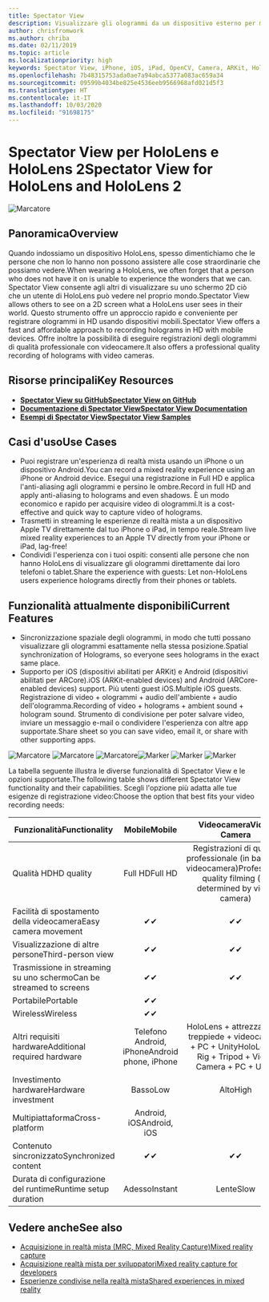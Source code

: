 ```yaml
---
title: Spectator View
description: Visualizzare gli ologrammi da un dispositivo esterno per mostrare un'esperienza di realtà mista su un display esterno o registrare un video di tale esperienza.
author: chrisfromwork
ms.author: chriba
ms.date: 02/11/2019
ms.topic: article
ms.localizationpriority: high
keywords: Spectator View, iPhone, iOS, iPad, OpenCV, Camera, ARKit, HoloLens, Realtà mista, MixedRealityToolkit, demo, record
ms.openlocfilehash: 7b48315753ada0ae7a94abca5377a083ac659a34
ms.sourcegitcommit: 09599b4034be825e4536eeb9566968afd021d5f3
ms.translationtype: HT
ms.contentlocale: it-IT
ms.lasthandoff: 10/03/2020
ms.locfileid: "91698175"
---
```

# <a name="spectator-view-for-hololens-and-hololens-2"></a><span data-ttu-id="68212-104">Spectator View per HoloLens e HoloLens 2</span><span class="sxs-lookup"><span data-stu-id="68212-104">Spectator View for HoloLens and HoloLens 2</span></span>

![Marcatore](images/SpecViewPhoneHero.jpg)

## <a name="overview"></a><span data-ttu-id="68212-106">Panoramica</span><span class="sxs-lookup"><span data-stu-id="68212-106">Overview</span></span>

<span data-ttu-id="68212-107">Quando indossiamo un dispositivo HoloLens, spesso dimentichiamo che le persone che non lo hanno non possono assistere alle cose straordinarie che possiamo vedere.</span><span class="sxs-lookup"><span data-stu-id="68212-107">When wearing a HoloLens, we often forget that a person who does not have it on is unable to experience the wonders that we can.</span></span> <span data-ttu-id="68212-108">Spectator View consente agli altri di visualizzare su uno schermo 2D ciò che un utente di HoloLens può vedere nel proprio mondo.</span><span class="sxs-lookup"><span data-stu-id="68212-108">Spectator View allows others to see on a 2D screen what a HoloLens user sees in their world.</span></span>
<span data-ttu-id="68212-109">Questo strumento offre un approccio rapido e conveniente per registrare ologrammi in HD usando dispositivi mobili.</span><span class="sxs-lookup"><span data-stu-id="68212-109">Spectator View offers a fast and affordable approach to recording holograms in HD with mobile devices.</span></span> <span data-ttu-id="68212-110">Offre inoltre la possibilità di eseguire registrazioni degli ologrammi di qualità professionale con videocamere.</span><span class="sxs-lookup"><span data-stu-id="68212-110">It also offers a professional quality recording of holograms with video cameras.</span></span>

## <a name="key-resources"></a><span data-ttu-id="68212-111">Risorse principali</span><span class="sxs-lookup"><span data-stu-id="68212-111">Key Resources</span></span>

* [<span data-ttu-id="68212-112">**Spectator View su GitHub**</span><span class="sxs-lookup"><span data-stu-id="68212-112">**Spectator View on GitHub**</span></span>](https://github.com/microsoft/MixedReality-SpectatorView)
* [<span data-ttu-id="68212-113">**Documentazione di Spectator View**</span><span class="sxs-lookup"><span data-stu-id="68212-113">**Spectator View Documentation**</span></span>](https://microsoft.github.io/MixedReality-SpectatorView/README.html)
* [<span data-ttu-id="68212-114">**Esempi di Spectator View**</span><span class="sxs-lookup"><span data-stu-id="68212-114">**Spectator View Samples**</span></span>](https://github.com/microsoft/MixedReality-SpectatorView/tree/master/samples)

## <a name="use-cases"></a><span data-ttu-id="68212-115">Casi d'uso</span><span class="sxs-lookup"><span data-stu-id="68212-115">Use Cases</span></span>
* <span data-ttu-id="68212-116">Puoi registrare un'esperienza di realtà mista usando un iPhone o un dispositivo Android.</span><span class="sxs-lookup"><span data-stu-id="68212-116">You can record a mixed reality experience using an iPhone or Android device.</span></span> <span data-ttu-id="68212-117">Esegui una registrazione in Full HD e applica l'anti-aliasing agli ologrammi e persino le ombre.</span><span class="sxs-lookup"><span data-stu-id="68212-117">Record in full HD and apply anti-aliasing to holograms and even shadows.</span></span> <span data-ttu-id="68212-118">È un modo economico e rapido per acquisire video di ologrammi.</span><span class="sxs-lookup"><span data-stu-id="68212-118">It is a cost-effective and quick way to capture video of holograms.</span></span>
* <span data-ttu-id="68212-119">Trasmetti in streaming le esperienze di realtà mista a un dispositivo Apple TV direttamente dal tuo iPhone o iPad, in tempo reale.</span><span class="sxs-lookup"><span data-stu-id="68212-119">Stream live mixed reality experiences to an Apple TV directly from your iPhone or iPad, lag-free!</span></span>
* <span data-ttu-id="68212-120">Condividi l'esperienza con i tuoi ospiti: consenti alle persone che non hanno HoloLens di visualizzare gli ologrammi direttamente dai loro telefoni o tablet.</span><span class="sxs-lookup"><span data-stu-id="68212-120">Share the experience with guests: Let non-HoloLens users experience holograms directly from their phones or tablets.</span></span>

## <a name="current-features"></a><span data-ttu-id="68212-121">Funzionalità attualmente disponibili</span><span class="sxs-lookup"><span data-stu-id="68212-121">Current Features</span></span>

* <span data-ttu-id="68212-122">Sincronizzazione spaziale degli ologrammi, in modo che tutti possano visualizzare gli ologrammi esattamente nella stessa posizione.</span><span class="sxs-lookup"><span data-stu-id="68212-122">Spatial synchronization of Holograms, so everyone sees holograms in the exact same place.</span></span>
* <span data-ttu-id="68212-123">Supporto per iOS (dispositivi abilitati per ARKit) e Android (dispositivi abilitati per ARCore).</span><span class="sxs-lookup"><span data-stu-id="68212-123">iOS (ARKit-enabled devices) and Android (ARCore-enabled devices) support.</span></span>
<span data-ttu-id="68212-124">Più utenti guest iOS.</span><span class="sxs-lookup"><span data-stu-id="68212-124">Multiple iOS guests.</span></span>
<span data-ttu-id="68212-125">Registrazione di video + ologrammi + audio dell'ambiente + audio dell'ologramma.</span><span class="sxs-lookup"><span data-stu-id="68212-125">Recording of video + holograms + ambient sound + hologram sound.</span></span>
<span data-ttu-id="68212-126">Strumento di condivisione per poter salvare video, inviare un messaggio e-mail o condividere l'esperienza con altre app supportate.</span><span class="sxs-lookup"><span data-stu-id="68212-126">Share sheet so you can save video, email it, or share with other supporting apps.</span></span>

<span data-ttu-id="68212-127">![Marcatore](images/SpecViewPhoneDemo.jpg)
![Marcatore](images/hololensspectatorview-500px.jpg) ![Marcatore](images/spectatorview-300px.png)</span><span class="sxs-lookup"><span data-stu-id="68212-127">![Marker](images/SpecViewPhoneDemo.jpg)
![Marker](images/hololensspectatorview-500px.jpg) ![Marker](images/spectatorview-300px.png)</span></span>

<span data-ttu-id="68212-128">La tabella seguente illustra le diverse funzionalità di Spectator View e le opzioni supportate.</span><span class="sxs-lookup"><span data-stu-id="68212-128">The following table shows different Spectator View functionality and their capabilities.</span></span> <span data-ttu-id="68212-129">Scegli l'opzione più adatta alle tue esigenze di registrazione video:</span><span class="sxs-lookup"><span data-stu-id="68212-129">Choose the option that best fits your video recording needs:</span></span>

|      <span data-ttu-id="68212-130">Funzionalità</span><span class="sxs-lookup"><span data-stu-id="68212-130">Functionality</span></span>                                | <span data-ttu-id="68212-131">Mobile</span><span class="sxs-lookup"><span data-stu-id="68212-131">Mobile</span></span>                  |                    <span data-ttu-id="68212-132">Videocamera</span><span class="sxs-lookup"><span data-stu-id="68212-132">Video Camera</span></span>              |
|--------------------------------------|:-----------------------:|:-------------------------------------------:|
| <span data-ttu-id="68212-133">Qualità HD</span><span class="sxs-lookup"><span data-stu-id="68212-133">HD quality</span></span>                           |         <span data-ttu-id="68212-134">Full HD</span><span class="sxs-lookup"><span data-stu-id="68212-134">Full HD</span></span>         |        <span data-ttu-id="68212-135">Registrazioni di qualità professionale (in base alla videocamera)</span><span class="sxs-lookup"><span data-stu-id="68212-135">Professional quality filming (as determined by video camera)</span></span>      |
| <span data-ttu-id="68212-136">Facilità di spostamento della videocamera</span><span class="sxs-lookup"><span data-stu-id="68212-136">Easy camera movement</span></span>                 |            <span data-ttu-id="68212-137">✔</span><span class="sxs-lookup"><span data-stu-id="68212-137">✔</span></span>            |                      <span data-ttu-id="68212-138">✔</span><span class="sxs-lookup"><span data-stu-id="68212-138">✔</span></span>                      |
| <span data-ttu-id="68212-139">Visualizzazione di altre persone</span><span class="sxs-lookup"><span data-stu-id="68212-139">Third-person view</span></span>                    |            <span data-ttu-id="68212-140">✔</span><span class="sxs-lookup"><span data-stu-id="68212-140">✔</span></span>            |                      <span data-ttu-id="68212-141">✔</span><span class="sxs-lookup"><span data-stu-id="68212-141">✔</span></span>                      |
| <span data-ttu-id="68212-142">Trasmissione in streaming su uno schermo</span><span class="sxs-lookup"><span data-stu-id="68212-142">Can be streamed to screens</span></span>           |            <span data-ttu-id="68212-143">✔</span><span class="sxs-lookup"><span data-stu-id="68212-143">✔</span></span>            |                      <span data-ttu-id="68212-144">✔</span><span class="sxs-lookup"><span data-stu-id="68212-144">✔</span></span>                      |
| <span data-ttu-id="68212-145">Portabile</span><span class="sxs-lookup"><span data-stu-id="68212-145">Portable</span></span>                             |            <span data-ttu-id="68212-146">✔</span><span class="sxs-lookup"><span data-stu-id="68212-146">✔</span></span>            |                                             |
| <span data-ttu-id="68212-147">Wireless</span><span class="sxs-lookup"><span data-stu-id="68212-147">Wireless</span></span>                             |            <span data-ttu-id="68212-148">✔</span><span class="sxs-lookup"><span data-stu-id="68212-148">✔</span></span>            |                                             |
| <span data-ttu-id="68212-149">Altri requisiti hardware</span><span class="sxs-lookup"><span data-stu-id="68212-149">Additional required hardware</span></span>         |     <span data-ttu-id="68212-150">Telefono Android, iPhone</span><span class="sxs-lookup"><span data-stu-id="68212-150">Android phone, iPhone</span></span>    | <span data-ttu-id="68212-151">HoloLens + attrezzatura + treppiede + videocamera + PC + Unity</span><span class="sxs-lookup"><span data-stu-id="68212-151">HoloLens + Rig + Tripod + Video Camera + PC + Unity</span></span> |
| <span data-ttu-id="68212-152">Investimento hardware</span><span class="sxs-lookup"><span data-stu-id="68212-152">Hardware investment</span></span>                  |           <span data-ttu-id="68212-153">Basso</span><span class="sxs-lookup"><span data-stu-id="68212-153">Low</span></span>            |                     <span data-ttu-id="68212-154">Alto</span><span class="sxs-lookup"><span data-stu-id="68212-154">High</span></span>                    |
| <span data-ttu-id="68212-155">Multipiattaforma</span><span class="sxs-lookup"><span data-stu-id="68212-155">Cross-platform</span></span>                       |           <span data-ttu-id="68212-156">Android, iOS</span><span class="sxs-lookup"><span data-stu-id="68212-156">Android, iOS</span></span>   |                                             |
| <span data-ttu-id="68212-157">Contenuto sincronizzato</span><span class="sxs-lookup"><span data-stu-id="68212-157">Synchronized content</span></span>                 |            <span data-ttu-id="68212-158">✔</span><span class="sxs-lookup"><span data-stu-id="68212-158">✔</span></span>            |                      <span data-ttu-id="68212-159">✔</span><span class="sxs-lookup"><span data-stu-id="68212-159">✔</span></span>                      |
| <span data-ttu-id="68212-160">Durata di configurazione del runtime</span><span class="sxs-lookup"><span data-stu-id="68212-160">Runtime setup duration</span></span>               |         <span data-ttu-id="68212-161">Adesso</span><span class="sxs-lookup"><span data-stu-id="68212-161">Instant</span></span>          |                     <span data-ttu-id="68212-162">Lente</span><span class="sxs-lookup"><span data-stu-id="68212-162">Slow</span></span>                    |
## <a name="see-also"></a><span data-ttu-id="68212-163">Vedere anche</span><span class="sxs-lookup"><span data-stu-id="68212-163">See also</span></span>

* [<span data-ttu-id="68212-164">Acquisizione in realtà mista (MRC, Mixed Reality Capture)</span><span class="sxs-lookup"><span data-stu-id="68212-164">Mixed reality capture</span></span>](../../mixed-reality-capture.md) 
* [<span data-ttu-id="68212-165">Acquisizione realtà mista per sviluppatori</span><span class="sxs-lookup"><span data-stu-id="68212-165">Mixed reality capture for developers</span></span>](mixed-reality-capture-for-developers.md)
* [<span data-ttu-id="68212-166">Esperienze condivise nella realtà mista</span><span class="sxs-lookup"><span data-stu-id="68212-166">Shared experiences in mixed reality</span></span>](shared-experiences-in-mixed-reality.md)
